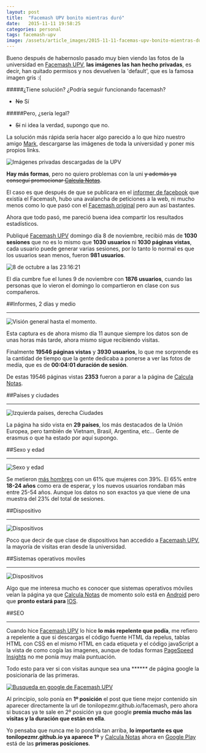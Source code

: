 ```yaml
---
layout: post
title:  "Facemash UPV bonito mientras duró"
date:   2015-11-11 19:58:25
categories: personal
tags: facemash-upv
image: /assets/article_images/2015-11-11-facemas-upv-bonito-mientras-duro/background.jpg
---
```



Bueno después de habernoslo pasado muy bien viendo las fotos de la universidad en [Facemash UPV][4], **las imágenes las han hecho privadas**, es decir, han quitado permisos y nos devuelven la 'default', que es la famosa imagen gris :(

#####¿Tiene solución? ¿Podría seguir funcionando facemash?

 - <del>No</del> Sí

#####Pero, ¿sería legal?

- <del>Sí</del> ni idea la verdad, supongo que no.

La solución más rápida sería hacer algo parecido a lo que hizo nuestro amigo [Mark][1], descargarse las imágenes de toda la universidad y poner mis propios links.

![Imágenes privadas descargadas de la UPV](/assets/article_images/2015-11-11-facemas-upv-bonito-mientras-duro/faces.png)

**Hay más formas**, pero no quiero problemas con la uni <del>y además ya conseguí promocionar [Calcula Notas][5]</del>.

El caso es que después de que se publicara en el [informer de facebook][2] que existía el Facemash, hubo una avalancha de peticiones a la web, ni mucho menos como lo que pasó con el [Facemash original][3] pero aun así bastantes.

Ahora que todo pasó, me pareció buena idea compartir los resultados estadísticos.

Publiqué [Facemash UPV][4] domingo día 8 de noviembre, recibió más de **1030 sesiones** que no es lo mismo que __1030 usuarios__ ni __1030 páginas vistas__, cada usuario puede generar varias sesiones, por lo tanto lo normal es que los usuarios sean menos, fueron **981 usuarios**.

![8 de octubre a las 23:16:21](/assets/article_images/2015-11-11-facemas-upv-bonito-mientras-duro/active_users_23.16.21.png)

El día cumbre fue el lunes 9 de noviembre con **1876 usuarios**, cuando las personas que lo vieron el domingo lo compartieron en clase con sus compañeros.

##Informes, 2 días y medio
* * *
![Visión general hasta el momento.](/assets/article_images/2015-11-11-facemas-upv-bonito-mientras-duro/total_est.png)

Esta captura es de ahora mismo día 11 aunque siempre los datos son de unas horas más tarde, ahora mismo sigue recibiendo visitas.

Finalmente **19546 páginas vistas** y **3930 usuarios**, lo que me sorprende es la cantidad de tiempo que la gente dedicaba a ponerse a ver las fotos de medía, que es de **00:04:01 duración de sesión**.

De estas 19546 páginas vistas **2353** fueron a parar a la página de [Calcula Notas][5].

##Países y ciudades
* * *
![Izquierda países, derecha Ciudades](/assets/article_images/2015-11-11-facemas-upv-bonito-mientras-duro/country.jpg)

La página ha sido vista en **29 países**, los más destacados de la Unión Europea, pero también de Vietnam, Brasil, Argentina, etc... Gente de erasmus o que ha estado por aquí supongo.

##Sexo y edad
* * *
![Sexo y edad](/assets/article_images/2015-11-11-facemas-upv-bonito-mientras-duro/ages.png)

Se metieron [más hombres][6] con un 61% que mujeres con 39%. El 65% entre **18-24 años** como era de esperar, y los nuevos usuarios rondaban más entre 25-54 años. Aunque los datos no son exactos ya que viene de una muestra del 23% del total de sesiones.


##Dispositivo
* * *
![Dispositivos](/assets/article_images/2015-11-11-facemas-upv-bonito-mientras-duro/devices.png)

Poco que decir de que clase de dispositivos han accedido a [Facemash UPV][4], la mayoría de visitas eran desde la universidad.

##Sistemas operativos moviles
* * *
![Dispositivos](/assets/article_images/2015-11-11-facemas-upv-bonito-mientras-duro/mobile_so.png)

Algo que me interesa mucho es conocer que sistemas operativos móviles veían la página ya que [Calcula Notas][5] de momento solo está en [Android][7] pero que **pronto estará para** [IOS][8].

##SEO
* * *
Cuando hice [Facemash UPV][4] lo hice **lo más repelente que podía**, me refiero a repelente a que si descargas el código fuente HTML da repelus, tablas HTML con CSS en el mismo HTML en cada etiqueta y el código javaScript a la vista de como cogía las imagenes, aunque de todas formas [PageSpeed Insights][9] no me ponía muy mala puntuación.

Todo esto para ver si con visitas aunque sea una ****** de página google la posicionaría de las primeras.

[![Busqueda en google de Facemash UPV](/assets/article_images/2015-11-11-facemas-upv-bonito-mientras-duro/google_facemash_upv.png)](https://www.google.es/#q=facemash+upv)

Al principio, solo ponía en **1º posición** el post que tiene mejor contenido sin aparecer directamente la url de tonilopezmr.github.io/facemash, pero ahora si buscas ya te sale en 2º posición ya que google **premia mucho más las visitas y la duración que están en ella**.

Yo pensaba que nunca me lo pondría tan arriba, **lo importante es que tonilopezmr.github.io ya aparece 1º** y [Calcula Notas][5] ahora en [Google Play][10] está de las **primeras posiciones**.

[1]: https://en.wikipedia.org/wiki/Mark_Zuckerberg
[2]: https://www.facebook.com/El-informer-UPV-195757263903995/timeline
[3]: https://en.wikipedia.org/wiki/History_of_Facebook#Facemash
[4]: http://tonilopezmr.github.io/facemash/
[5]: http://tonilopezmr.github.io/calculanotas/
[6]: http://www.reactiongifs.us/wp-content/uploads/2013/11/brent_rambo_approves.gif
[7]: https://www.android.com/intl/es_es/
[8]: http://www.apple.com/es/ios/
[9]: https://developers.google.com/speed/pagespeed/insights/?url=http%3A%2F%2Ftonilopezmr.github.io%2Ffacemash
[10]: https://play.google.com/store/search?q=calcula%20notas&c=apps&docType=1&sp=CAFiDwoNY2FsY3VsYSBub3Rhc3oFGADAAQKKAQIIAQ%3D%3D%3AS%3AANO1ljL8bhE&hl=es
